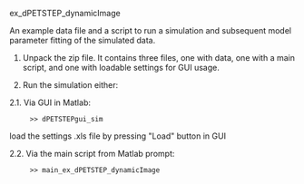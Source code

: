 ex_dPETSTEP_dynamicImage

An example data file and a script to run a simulation and subsequent model parameter fitting of the simulated data.

1.   Unpack the zip file. It contains three files, one with data, one with a main script, and one with loadable settings for GUI usage.

2.   Run the simulation either:

2.1. Via GUI in Matlab:

```
     >> dPETSTEPgui_sim
```	 

load the settings .xls file by pressing "Load" button in GUI
	
2.2. Via the main script from Matlab prompt:

```
     >> main_ex_dPETSTEP_dynamicImage
```
